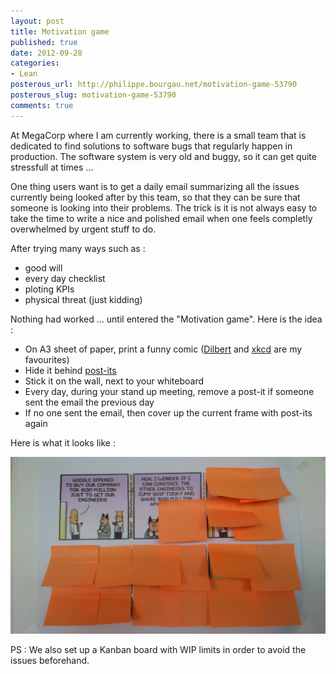 ```yaml
---
layout: post
title: Motivation game
published: true
date: 2012-09-28
categories:
- Lean
posterous_url: http://philippe.bourgau.net/motivation-game-53790
posterous_slug: motivation-game-53790
comments: true
---
```

<p>At MegaCorp where I am currently working, there is a small team that is dedicated to find solutions to software bugs that regularly happen in production. The software system is very old and buggy, so it can get quite stressfull at times ...</p>
<p>One thing users want is to get a daily email summarizing all the issues currently being looked after by this team, so that they can be sure that someone is looking into their problems. The trick is it is not always easy to take the time to write a nice and polished email when one feels completly overwhelmed by urgent stuff to do.</p>
<p>After trying many ways such as :</p>
<ul>
<li>good will</li>
<li>every day checklist</li>
<li>ploting KPIs</li>
<li>physical threat (just kidding)</li>
</ul>
<p>Nothing had worked ... until entered the "Motivation game". Here is the idea :</p>
<ul>
<li>On A3 sheet of paper, print a funny comic (<a href="http://www.google.com/url?sa=t&amp;rct=j&amp;q=&amp;esrc=s&amp;source=web&amp;cd=1&amp;cad=rja&amp;ved=0CCUQFjAA&amp;url=http%3A%2F%2Fdilbert.com%2F&amp;ei=3D5kUK-BG-PJ0QX7wYAQ&amp;usg=AFQjCNEzqbruFsiWErjKY19Ktc80J-tx3Q">Dilbert</a> and <a href="http://www.google.com/url?sa=t&amp;rct=j&amp;q=&amp;esrc=s&amp;source=web&amp;cd=1&amp;cad=rja&amp;ved=0CCUQFjAA&amp;url=http%3A%2F%2Fxkcd.com%2F&amp;ei=6T5kUOjMN4iw0AXKxYHgBA&amp;usg=AFQjCNFDXrX3H2MQFcuC7XN2wLJDnI9lBw">xkcd</a>&nbsp;are my favourites)</li>
<li>Hide it behind <a href="http://www.post-it.com">post-its</a></li>
<li>Stick it on the wall, next to your whiteboard</li>
<li>Every day, during your stand up meeting, remove a post-it if someone sent the email the previous day</li>
<li>If no one sent the email, then cover up the current frame with post-its again</li>
</ul>
<p>Here is what it looks like :</p>
<p><img src="/imgs/2012-09-28-motivation-game-53790/motivation-game.jpg"></p>
<p />
<p>PS : We also set up a&nbsp;Kanban board with WIP limits in order to avoid the issues beforehand.</p>
<ul>
</ul>
